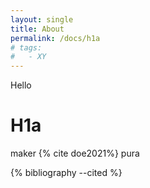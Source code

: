 ```yaml
---
layout: single
title: About
permalink: /docs/h1a
# tags:
#   - XY
---
```



Hello 
# H1a

maker {% cite doe2021%} pura

{% bibliography --cited %}